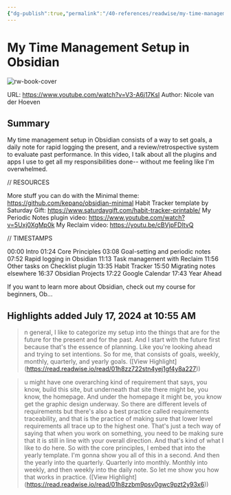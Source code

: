 ```yaml
---
{"dg-publish":true,"permalink":"/40-references/readwise/my-time-management-setup-in-obsidian/","tags":["rw/articles"]}
---
```


# My Time Management Setup in Obsidian

![rw-book-cover](https://i.ytimg.com/vi/V3-A6j17KsI/maxresdefault.jpg)
  
URL: https://www.youtube.com/watch?v=V3-A6j17KsI
Author: Nicole van der Hoeven

## Summary

My time management setup in Obsidian consists of a way to set goals, a daily note for rapid logging the present, and a review/retrospective system to evaluate past performance. In this video, I talk about all the plugins and apps I use to get all my responsibilities done-- without me feeling like I'm overwhelmed.

// RESOURCES

More stuff you can do with the Minimal theme: https://github.com/kepano/obsidian-minimal
Habit Tracker template by Saturday Gift: https://www.saturdaygift.com/habit-tracker-printable/
My Periodic Notes plugin video: https://www.youtube.com/watch?v=5Uxj0XgMp0k
My Reclaim video: https://youtu.be/cBVjpFDltvQ

// TIMESTAMPS

00:00 Intro
01:24 Core Principles
03:08 Goal-setting and periodic notes
07:52 Rapid logging in Obsidian
11:13 Task management with Reclaim
11:56 Other tasks on Checklist plugin
13:35 Habit Tracker
15:50 Migrating notes elsewhere
16:37 Obsidian Projects
17:22 Google Calendar
17:43 Year Ahead



If you want to learn more about Obsidian, check out my course for beginners, Ob...

## Highlights added July 17, 2024 at 10:55 AM
>n general, I like to categorize my setup
>into the things that are for the future for the present and for the past. And I start with the future first because that's the essence of planning. Like you're looking ahead and trying to set intentions. So for me, that consists of goals, weekly, monthly, quarterly, and yearly goals. ([View Highlight] (https://read.readwise.io/read/01h8zz722stn4yej1gf4y8a227))


>u might have one overarching kind of requirement that says, you know, build this site, but underneath that site there might be, you know, the homepage. And under the homepage it might be, you know get the graphic design underway. So there are different levels of requirements but there's also a best practice called requirements traceability, and that is the practice of making sure that lower level requirements all trace up to the highest one. That's just a tech way of saying that when you work
>on something, you need to be making sure that it is still in line with your overall direction. And that's kind of what I like to do here. So with the core principles, I embed that into the yearly template. I'm gonna show you all of this in a second. And then the yearly into the quarterly. Quarterly into monthly. Monthly into weekly, and then weekly into the daily note. So let me show you how that works in practice. ([View Highlight] (https://read.readwise.io/read/01h8zzbm9psv0gwc9pzt2y93x6))



